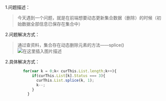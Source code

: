 ﻿1.问题描述：

>今天遇到一个问题，就是在前端想要动态更新集合数据（删除）的时候（初始数据全部信息已保存在集合中）

2.问题解决方式：

>通过查资料，集合存在动态删除元素的方法——splice()
>![在这里插入图片描述](https://img-blog.csdnimg.cn/20190227210019892.png?x-oss-process=image/watermark,type_ZmFuZ3poZW5naGVpdGk,shadow_10,text_aHR0cHM6Ly9ibG9nLmNzZG4ubmV0L3dlaXhpbl80MjIzMDU1MA==,size_16,color_FFFFFF,t_70)

2.具体解决方式：

```javascript
		for(var k = 0;k< curThis.List.length;k++){
            if(curThis.List[k].Status === 3){
              curThis.List.splice(k, 1);
              k--;
            }
          }
```


